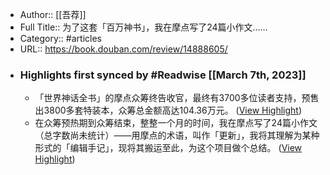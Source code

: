 - Author:: [[吾荐]]
- Full Title:: 为了这套「百万神书」，我在摩点写了24篇小作文……
- Category:: #articles
- URL:: https://book.douban.com/review/14888605/
- ### Highlights first synced by #Readwise [[March 7th, 2023]]
    - 「世界神话全书」的摩点众筹终告收官，最终有3700多位读者支持，预售出3800多套特装本，众筹总金额高达104.36万元。 ([View Highlight](https://read.readwise.io/read/01gtxm2seg6bm58mh9ez5y05y5))
    - 在众筹预热期到众筹结束，整整一个月的时间，我在摩点写了24篇小作文（总字数尚未统计）——用摩点的术语，叫作「更新」，我将其理解为某种形式的「编辑手记」，现将其搬运至此，为这个项目做个总结。 ([View Highlight](https://read.readwise.io/read/01gtxm39vsrm0c3yekj1wqf1j7))
